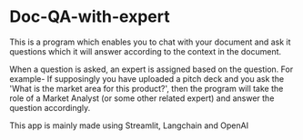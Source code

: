 # Doc-QA-with-expert

This is a program which enables you to chat with your document and ask it questions which it will answer according to the context in the document.

When a question is asked, an expert is assigned based on the question.
For example- If supposingly you have uploaded a pitch deck and you ask the 'What is the market area for this product?', then the program will take the role of a Market Analyst (or some other related expert) and answer the question accordingly.

This app is mainly made using Streamlit, Langchain and OpenAI
